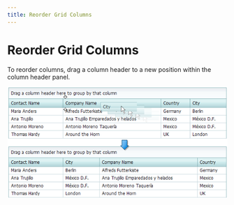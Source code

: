 ```yaml
---
title: Reorder Grid Columns
---
```

# Reorder Grid Columns
To reorder columns, drag a column header to a new position within the column header panel.

![ReorderColumns](../../../images/img7290.png)